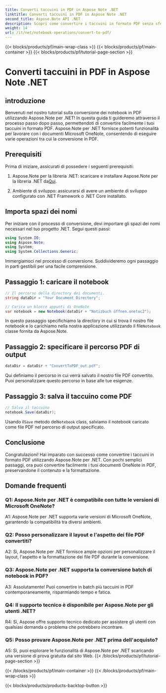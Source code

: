 ```yaml
---
title: Converti taccuini in PDF in Aspose Note .NET
linktitle: Converti taccuini in PDF in Aspose Note .NET
second_title: Aspose.Note API .NET
description: Scopri come convertire i taccuini in formato PDF senza sforzo utilizzando Aspose.Note per .NET. Conserva perfettamente contenuto e formattazione.
weight: 14
url: /it/net/notebook-operations/convert-to-pdf/
---
```


{{< blocks/products/pf/main-wrap-class >}}
{{< blocks/products/pf/main-container >}}
{{< blocks/products/pf/tutorial-page-section >}}

# Converti taccuini in PDF in Aspose Note .NET

## introduzione

Benvenuti nel nostro tutorial sulla conversione dei notebook in PDF utilizzando Aspose.Note per .NET! In questa guida ti guideremo attraverso il processo passo dopo passo, permettendoti di convertire facilmente i tuoi taccuini in formato PDF. Aspose.Note per .NET fornisce potenti funzionalità per lavorare con i documenti Microsoft OneNote, consentendo di eseguire varie operazioni tra cui la conversione in PDF.

## Prerequisiti

Prima di iniziare, assicurati di possedere i seguenti prerequisiti:

1.  Aspose.Note per la libreria .NET: scaricare e installare Aspose.Note per la libreria .NET da[Qui](https://releases.aspose.com/note/net/).
   
2. Ambiente di sviluppo: assicurarsi di avere un ambiente di sviluppo configurato con .NET Framework o .NET Core installato.

## Importa spazi dei nomi

Per iniziare con il processo di conversione, devi importare gli spazi dei nomi necessari nel tuo progetto .NET. Segui questi passi:

```csharp
using System.IO;
using Aspose.Note;
using System;
using System.Collections.Generic;
```

Immergiamoci nel processo di conversione. Suddivideremo ogni passaggio in parti gestibili per una facile comprensione.

## Passaggio 1: caricare il notebook

```csharp
// Il percorso della directory dei documenti.
string dataDir = "Your Document Directory";

// Carica un blocco appunti di OneNote
var notebook = new Notebook(dataDir + "Notizbuch öffnen.onetoc2");
```

 In questo passaggio specifichiamo la directory in cui si trova il nostro file notebook e lo carichiamo nella nostra applicazione utilizzando il file`Notebook` classe fornita da Aspose.Note.

## Passaggio 2: specificare il percorso PDF di output

```csharp
dataDir = dataDir + "ConvertToPDF_out.pdf";
```

Qui definiamo il percorso in cui verrà salvato il nostro file PDF convertito. Puoi personalizzare questo percorso in base alle tue esigenze.

## Passaggio 3: salva il taccuino come PDF

```csharp
// Salva il taccuino
notebook.Save(dataDir);
```

 Usando il`Save` metodo del`Notebook` class, salviamo il notebook caricato come file PDF nel percorso di output specificato.

## Conclusione

Congratulazioni! Hai imparato con successo come convertire i taccuini in formato PDF utilizzando Aspose.Note per .NET. Con pochi semplici passaggi, ora puoi convertire facilmente i tuoi documenti OneNote in PDF, preservandone il contenuto e la formattazione.

## Domande frequenti

### Q1: Aspose.Note per .NET è compatibile con tutte le versioni di Microsoft OneNote?

A1: Aspose.Note per .NET supporta varie versioni di Microsoft OneNote, garantendo la compatibilità tra diversi ambienti.

### Q2: Posso personalizzare il layout e l'aspetto dei file PDF convertiti?

A2: Sì, Aspose.Note per .NET fornisce ampie opzioni per personalizzare il layout, l'aspetto e la formattazione dei file PDF durante la conversione.

### Q3: Aspose.Note per .NET supporta la conversione batch di notebook in PDF?

A3: Assolutamente! Puoi convertire in batch più taccuini in PDF contemporaneamente, risparmiando tempo e fatica.

### Q4: Il supporto tecnico è disponibile per Aspose.Note per gli utenti .NET?

R4: Sì, Aspose offre supporto tecnico dedicato per assistere gli utenti con qualsiasi domanda o problema che potrebbero incontrare.

### Q5: Posso provare Aspose.Note per .NET prima dell'acquisto?

A5: Sì, puoi esplorare le funzionalità di Aspose.Note per .NET scaricando una versione di prova gratuita dal sito Web.
{{< /blocks/products/pf/tutorial-page-section >}}

{{< /blocks/products/pf/main-container >}}
{{< /blocks/products/pf/main-wrap-class >}}

{{< blocks/products/products-backtop-button >}}
